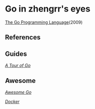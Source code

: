 # Go in zhengrr's eyes

[The Go Programming Language](https://golang.org)(2009)

## References

## Guides

[*A Tour of Go*](https://tour.golang.org/list)

## Awesome

[*Awesome Go*](https://awesome-go.com/)

[*Docker*](https://www.docker.com)
